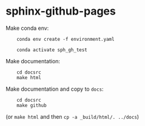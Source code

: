 # sphinx-github-pages


Make conda env:

```
    conda env create -f environment.yaml

    conda activate sph_gh_test

```

Make documentation:

```
    cd docsrc
    make html
```

Make documentation and copy to `docs`:

```
    cd docsrc
    make github
```
(or `make html` and then `cp -a _build/html/. ../docs`)